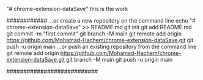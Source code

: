 "# chrome-extension-dataSave" 
this is the work

############
…or create a new repository on the command line
echo "# chrome-extension-dataSave" >> README.md
git init
git add README.md
git commit -m "first commit"
git branch -M main
git remote add origin https://github.com/Mohamad-Hachem/chrome-extension-dataSave.git
git push -u origin main
…or push an existing repository from the command line
git remote add origin https://github.com/Mohamad-Hachem/chrome-extension-dataSave.git
git branch -M main
git push -u origin main

###########################